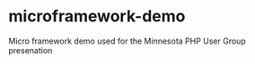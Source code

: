 microframework-demo
===================

Micro framework demo used for the Minnesota PHP User Group presenation
